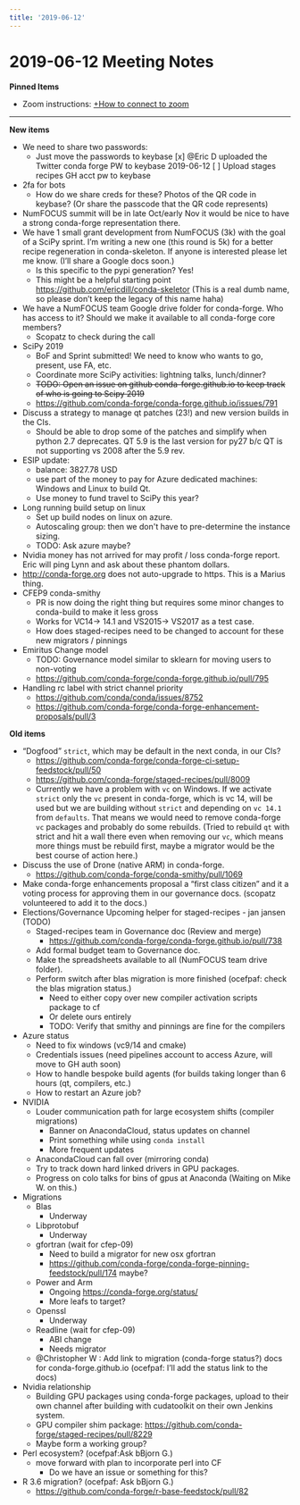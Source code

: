 ```yaml
---
title: '2019-06-12'
---
```

# 2019-06-12 Meeting Notes
**Pinned Items**

- Zoom instructions: [+How to connect to zoom](https://paper.dropbox.com/doc/How-to-connect-to-zoom-odl94oveHyiRv6UqTtZE5) 
----------

**New items**

- We need to share two passwords: 
    - Just move the passwords to keybase
    [x] @Eric D uploaded the Twitter conda forge PW to keybase 2019-06-12
    [ ] Upload stages recipes GH acct pw to keybase
- 2fa for bots
    - How do we share creds for these?  Photos of the QR code in keybase? (Or share the passcode that the QR code represents)
- NumFOCUS summit will be in late Oct/early Nov it would be nice to have a strong conda-forge representation there.
- We have 1 small grant development from NumFOCUS (3k) with the goal of a SciPy sprint. I’m writing a new one (this round is 5k) for a better recipe regeneration in conda-skeleton. If anyone is interested please let me know. (I’ll share a Google docs soon.)
    - Is this specific to the pypi generation? Yes!
    - This might be a helpful starting point https://github.com/ericdill/conda-skeletor (This is a real dumb name, so please don’t keep the legacy of this name haha)
- We have a NumFOCUS team Google drive folder for conda-forge. Who has access to it? Should we make it available to all conda-forge core members?
    - Scopatz to check during the call
- SciPy 2019
    - BoF and Sprint submitted! We need to know who wants to go, present, use FA, etc.
    - Coordinate more SciPy activities: lightning talks, lunch/dinner?
    - ~~TODO: Open an issue on github conda-forge.github.io to keep track of who is going to Scipy 2019~~
    - https://github.com/conda-forge/conda-forge.github.io/issues/791
- Discuss a strategy to manage qt patches (23!) and new version builds in the CIs.
    - Should be able to drop some of the patches and simplify when python 2.7 deprecates. QT 5.9 is the last version for py27 b/c QT is not supporting vs 2008 after the 5.9 rev. 
- ESIP update:
    - balance: 3827.78 USD
    - use part of the money to pay for Azure dedicated machines: Windows and Linux to build Qt.
    - Use money to fund travel to SciPy this year?
- Long running build setup on linux
    - Set up build nodes on linux on azure.
    - Autoscaling group: then we don't have to pre-determine the instance sizing. 
    - TODO: Ask azure maybe?
- Nvidia money has not arrived for may profit / loss conda-forge report. Eric will ping Lynn and ask about these phantom dollars. 
- http://conda-forge.org does not auto-upgrade to https. This is a Marius thing.
- CFEP9 conda-smithy
    - PR is now doing the right thing but requires some minor changes to conda-build to make it less gross
    - Works for VC14→ 14.1 and VS2015→ VS2017 as a test case.  
    - How does staged-recipes need to be changed to account for these new migrators / pinnings
- Emiritus Change model
    - TODO: Governance model similar to sklearn for moving users to non-voting
    - https://github.com/conda-forge/conda-forge.github.io/pull/795
- Handling rc label with strict channel priority
    - https://github.com/conda/conda/issues/8752
    - https://github.com/conda-forge/conda-forge-enhancement-proposals/pull/3

**Old items**

- “Dogfood”  `strict`, which may be default in the next conda, in our CIs?
    - https://github.com/conda-forge/conda-forge-ci-setup-feedstock/pull/50
    - https://github.com/conda-forge/staged-recipes/pull/8009
    - Currently we have a problem with `vc` on Windows. If we activate `strict` only the `vc` present in conda-forge, which is vc 14, will be used but we are building without `strict` and depending on `vc 14.1` from `defaults`. That means we would need to remove conda-forge `vc` packages and probably do some rebuilds. (Tried to rebuild `qt` with strict and hit a wall there even when removing our `vc`, which means more things must be rebuild first, maybe a migrator would be the best course of action here.)
- Discuss the use of Drone (native ARM) in conda-forge.
    - https://github.com/conda-forge/conda-smithy/pull/1069
- Make conda-forge enhancements proposal a “first class citizen”  and it a voting process for approving them in our governance docs. (scopatz volunteered to add it to the docs.)
- Elections/Governance
        Upcoming helper for staged-recipes
        - jan jansen (TODO)
    - Staged-recipes team in Governance doc (Review and merge)
        - https://github.com/conda-forge/conda-forge.github.io/pull/738
    - Add formal budget team to Governance doc.
    - Make the spreadsheets available to all (NumFOCUS team drive folder).
    - Perform switch after blas migration is more finished (ocefpaf: check the blas migration status.)
        - Need to either copy over new compiler activation scripts package to cf
        - Or delete ours entirely
        - TODO: Verify that smithy and pinnings are fine for the compilers
- Azure status
    - Need to fix windows (vc9/14 and cmake)
    - Credentials issues (need pipelines account to access Azure, will move to GH auth soon)
    - How to handle bespoke build agents (for builds taking longer than 6 hours (qt, compilers, etc.)
    - How to restart an Azure job?
- NVIDIA
    - Louder communication path for large ecosystem shifts (compiler migrations)
        - Banner on AnacondaCloud, status updates on channel
        - Print something while using `conda install`
        - More frequent updates
    - AnacondaCloud can fall over (mirroring conda)
    - Try to track down hard linked drivers in GPU packages.
    - Progress on colo talks for bins of gpus at Anaconda (Waiting on Mike W. on this.)
- Migrations
    - Blas
        - Underway
    - Libprotobuf
        - Underway
    - gfortran (wait for cfep-09)
        - Need to build a migrator for new osx gfortran
        - https://github.com/conda-forge/conda-forge-pinning-feedstock/pull/174 maybe?
    - Power and Arm
        - Ongoing https://conda-forge.org/status/
        - More leafs to target?
    - Openssl
        - Underway
    - Readline (wait for cfep-09)
        - ABI change
        - Needs migrator
    - @Christopher W : Add link to migration (conda-forge status?) docs for conda-forge.github.io (ocefpaf: I’ll add the status link to the docs)
- Nvidia relationship
    - Building GPU packages using conda-forge packages, upload to their own channel after building with cudatoolkit on their own Jenkins system.
    - GPU compiler shim package: https://github.com/conda-forge/staged-recipes/pull/8229
    - Maybe form a working group?
- Perl ecosystem? (ocefpaf:Ask bBjorn G.)
    - move forward with plan to incorporate perl into CF
        - Do we have an issue or something for this?
- R 3.6 migration? (ocefpaf: Ask bBjorn G.)
    - https://github.com/conda-forge/r-base-feedstock/pull/82


